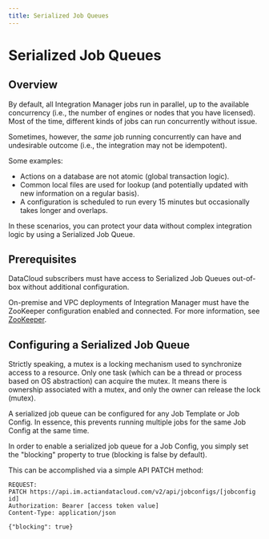 ```yaml
---
title: Serialized Job Queues
---
```


# Serialized Job Queues

## Overview

By default, all Integration Manager jobs run in parallel, up to the available concurrency (i.e., the number of engines or nodes that you have licensed). Most of the time, different kinds of jobs can run concurrently without issue.

Sometimes, however, the *same* job running concurrently can have and undesirable outcome (i.e., the integration may not be idempotent).

Some examples:
* Actions on a database are not atomic (global transaction logic).
* Common local files are used for lookup (and potentially updated with new information on a regular basis).
* A configuration is scheduled to run every 15 minutes but occasionally takes longer and overlaps.

In these scenarios, you can protect your data without complex integration logic by using a Serialized Job Queue.

## Prerequisites

DataCloud subscribers must have access to Serialized Job Queues out-of-box without additional configuration.

On-premise and VPC deployments of Integration Manager must have the ZooKeeper configuration enabled and connected. For more information, see [ZooKeeper](../admin/server-administration/setup-zookeeper.md).

## Configuring a Serialized Job Queue

Strictly speaking, a mutex is a locking mechanism used to synchronize access to a resource. Only one task (which can be a thread or process based on OS abstraction) can acquire the mutex. It means there is ownership associated with a mutex, and only the owner can release the lock (mutex). 

A serialized job queue can be configured for any Job Template or Job Config. In essence, this prevents running multiple jobs for the same Job Config at the same time.

In order to enable a serialized job queue for a Job Config, you simply set the "blocking" property to true (blocking is false by default).

This can be accomplished via a simple API PATCH method:

```
REQUEST:
PATCH https://api.im.actiandatacloud.com/v2/api/jobconfigs/[jobconfig id]
Authorization: Bearer [access token value]
Content-Type: application/json

{"blocking": true}
```

